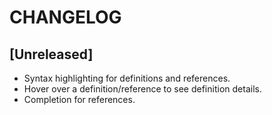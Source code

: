 # CHANGELOG

## [Unreleased]

- Syntax highlighting for definitions and references.
- Hover over a definition/reference to see definition details.
- Completion for references.
